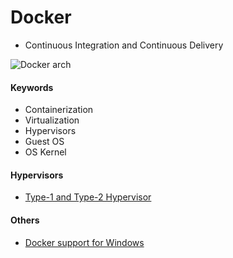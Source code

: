 # Docker

- Continuous Integration and Continuous Delivery

![Docker arch](https://docs.docker.com/engine/images/engine-components-flow.png)

#### Keywords

- Containerization
- Virtualization
- Hypervisors
- Guest OS
- OS Kernel

#### Hypervisors

- [Type-1 and Type-2 Hypervisor](https://www.vgyan.in/type-1-and-type-2-hypervisor)

#### Others

- [Docker support for Windows](https://stackoverflow.com/questions/48251703/if-docker-runs-natively-on-windows-then-why-does-it-need-hyper-v)